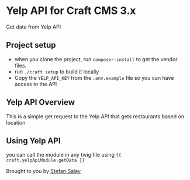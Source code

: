 # Yelp API for Craft CMS 3.x
Get data from Yelp API

## Project setup

- when you clone the project, run `composer-install` to get the vendor files.
- run `./craft setup` to build it locally
- Copy the `YELP_API_KEY` from the `.env.example` file so you can have access to the API

## Yelp API Overview

This is a simple get request to the Yelp API that gets restaurants based 
on location

## Using Yelp API
you can call the module in any twig file using `{{ craft.yelpApiModule.getData }}`


Brought to you by [Stefan Salev](dzalev.com)
